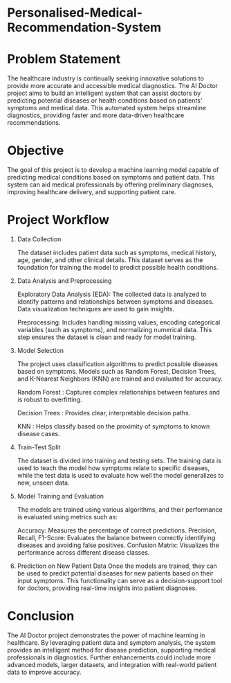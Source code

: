 # Personalised-Medical-Recommendation-System 

# Problem Statement
The healthcare industry is continually seeking innovative solutions to provide more accurate and accessible medical diagnostics. The AI Doctor project aims to build an intelligent system that can assist doctors by predicting potential diseases or health conditions based on patients' symptoms and medical data. This automated system helps streamline diagnostics, providing faster and more data-driven healthcare recommendations.

# Objective
The goal of this project is to develop a machine learning model capable of predicting medical conditions based on symptoms and patient data. This system can aid medical professionals by offering preliminary diagnoses, improving healthcare delivery, and supporting patient care.

# Project Workflow
1. Data Collection
   
   The dataset includes patient data such as symptoms, medical history, age, gender, and other clinical details. This dataset serves as the foundation for training the model to predict possible 
   health conditions.

2. Data Analysis and Preprocessing

    Exploratory Data Analysis (EDA): The collected data is analyzed to identify patterns and relationships between symptoms and diseases. Data visualization techniques are used to gain insights.
 
    Preprocessing: Includes handling missing values, encoding categorical variables (such as symptoms), and normalizing numerical data. This step ensures the dataset is clean and ready for model 
    training.

3. Model Selection
   
   The project uses classification algorithms to predict possible diseases based on symptoms. Models such as Random Forest, Decision Trees, and K-Nearest Neighbors (KNN) are trained and evaluated 
   for accuracy.

    Random Forest : Captures complex relationships between features and is robust to overfitting.
   
    Decision Trees : Provides clear, interpretable decision paths.
   
    KNN : Helps classify based on the proximity of symptoms to known disease cases.
  
4. Train-Test Split
   
   The dataset is divided into training and testing sets. The training data is used to teach the model how symptoms relate to specific diseases, while the test data is used to evaluate how well the 
   model generalizes to new, unseen data.

5. Model Training and Evaluation
   
   The models are trained using various algorithms, and their performance is evaluated using metrics such as:

   Accuracy: Measures the percentage of correct predictions.
   Precision, Recall, F1-Score: Evaluates the balance between correctly identifying diseases and avoiding false positives.
   Confusion Matrix: Visualizes the performance across different disease classes.

6. Prediction on New Patient Data
Once the models are trained, they can be used to predict potential diseases for new patients based on their input symptoms. This functionality can serve as a decision-support tool for doctors, providing real-time insights into patient diagnoses.

# Conclusion
The AI Doctor project demonstrates the power of machine learning in healthcare. By leveraging patient data and symptom analysis, the system provides an intelligent method for disease prediction, supporting medical professionals in diagnostics. Further enhancements could include more advanced models, larger datasets, and integration with real-world patient data to improve accuracy.
